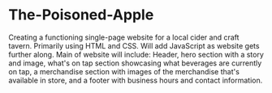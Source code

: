 # The-Poisoned-Apple

Creating a functioning single-page website for a local cider and craft tavern. Primarily using HTML and CSS. Will add JavaScript as website gets further along. Main of website will include: Header, hero section with a story and image, what's on tap section showcasing what beverages are currently on tap, a merchandise section with images of the merchandise that's available in store, and a footer with business hours and contact information. 
